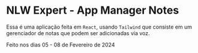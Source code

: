 # NLW Expert - App Manager Notes

Essa é uma aplicação feita em `React`, usando `Tailwind` que consiste em um gerenciador de notas que podem ser adicionadas via voz.

Feito nos dias 05 - 08 de Fevereiro de 2024